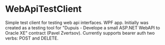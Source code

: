 # WebApiTestClient
Simple test client for testing web api interfaces. WPF app. Initially was created as a testing tool for 
"Dupuis - Develope a small ASP.NET WebAPI to Oracle XE" contract (Pavel Zvertsov).
Currently supports bearer auth two verbs: POST and DELETE.
